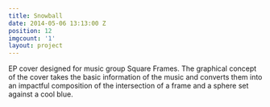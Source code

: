 ```yaml
---
title: Snowball
date: 2014-05-06 13:13:00 Z
position: 12
imgcount: '1'
layout: project
---
```


EP cover designed for music group Square Frames. The graphical concept of the cover takes the basic information of the music and converts them into an impactful composition of the intersection of a frame and a sphere set against a cool blue.
